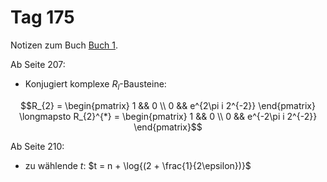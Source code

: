 # Tag 175

Notizen zum Buch [Buch 1](../Buch1.md).

Ab Seite 207:
* Konjugiert komplexe $R_{l}$-Bausteine:
```math
R_{2} =
\begin{pmatrix}
1 && 0 \\
0 && e^{2\pi i 2^{-2}}
\end{pmatrix}
\longmapsto
R_{2}^{*} =
\begin{pmatrix}
1 && 0 \\
0 && e^{-2\pi i 2^{-2}}
\end{pmatrix}
```

Ab Seite 210:
* zu wählende $t$: $t = n + \log{(2 + \frac{1}{2\epsilon})}$
